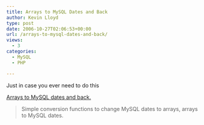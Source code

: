 ```yaml
---
title: Arrays to MySQL Dates and Back
author: Kevin Lloyd
type: post
date: 2006-10-27T02:06:53+00:00
url: /arrays-to-mysql-dates-and-back/
views:
  - 3
categories:
  - MySQL
  - PHP

---
```

Just in case you ever need to do this

[Arrays to MySQL dates and back.][1]

> Simple conversion functions to change MySQL dates to arrays, arrays to MySQL dates.

 [1]: http://www.weberdev.com/get_example-4516.html